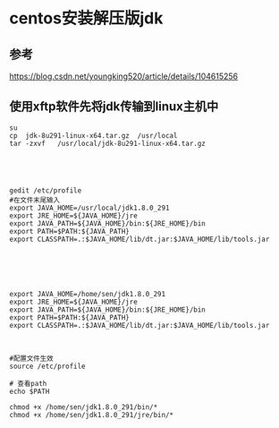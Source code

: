 # centos安装解压版jdk

## 参考

https://blog.csdn.net/youngking520/article/details/104615256





## 使用xftp软件先将jdk传输到linux主机中

```
su
cp  jdk-8u291-linux-x64.tar.gz  /usr/local
tar -zxvf   /usr/local/jdk-8u291-linux-x64.tar.gz 





gedit /etc/profile
#在文件末尾输入
export JAVA_HOME=/usr/local/jdk1.8.0_291
export JRE_HOME=${JAVA_HOME}/jre
export JAVA_PATH=${JAVA_HOME}/bin:${JRE_HOME}/bin
export PATH=$PATH:${JAVA_PATH}
export CLASSPATH=.:$JAVA_HOME/lib/dt.jar:$JAVA_HOME/lib/tools.jar






export JAVA_HOME=/home/sen/jdk1.8.0_291
export JRE_HOME=${JAVA_HOME}/jre
export JAVA_PATH=${JAVA_HOME}/bin:${JRE_HOME}/bin
export PATH=$PATH:${JAVA_PATH}
export CLASSPATH=.:$JAVA_HOME/lib/dt.jar:$JAVA_HOME/lib/tools.jar



#配置文件生效
source /etc/profile

# 查看path
echo $PATH

chmod +x /home/sen/jdk1.8.0_291/bin/*
chmod +x /home/sen/jdk1.8.0_291/jre/bin/*
```

